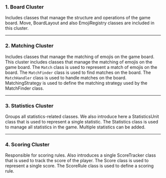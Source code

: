 ﻿### **1. Board Cluster**

Includes classes that manage the structure and operations of the game board. Move, BoardLayout and also EmojiRegistry classes are included in this cluster.

---

### **2. Matching Cluster**

Includes classes that manage the matching of emojis on the game board. This cluster includes classes that manage the matching of emojis on the game board. The `Match` class is used to represent a match of emojis on the board. The `MatchFinder` class is used to find matches on the board. The `MatchHandler` class is used to handle matches on the board.
MatchingStrategy is used to define the matching strategy used by the MatchFinder class.

---

### **3. Statistics Cluster**

Groups all statistics-related classes. We also introduce here a StatisticsUnit class that is used to represent a single statistic. The Statistics class is used to manage all statistics in the game.
Multiple statistics can be added.

---

### **4. Scoring Cluster**

Responsible for scoring rules. Also introduces a single ScoreTracker class that is used to track the score of the player. The Score class is used to represent a single score. The ScoreRule class is used to define a scoring rule.